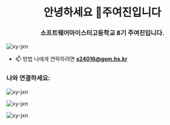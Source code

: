 <h1 align="center">안녕하세요 👋주여진입니다</h1>
<h3 align="center">소프트웨어마이스터고등학교 8기 주여진입니다.</h3>

<p align= "left"> <img src="https://komarev.com/ghpvc/?username=xy-jxn&label=Profile%20views&color=0e75b6&style=plat" alt="xy-jxn" /> </p>

- 📫 방법 나에게 연락하려면 **s24016@gsm.hs.kr**

<h3 align="left">나와 연결하세요:</h3>
<p align="left">
</p>

<p><img align=" 왼쪽" src="https://github-readme-stats.vercel.app/api/top-langs?username=xy-jxn&show_icons=true&locale=en&layout=compact" alt="xy-jxn" /></p>

<p> <img align="center" src="https://github-readme-stats.vercel.app/api?username=xy-jxn&show_icons=true&locale=en" alt="xy-jxn" /> </p>

<p><img align="center" src="https://github-readme-streak-stats.herokuapp.com/?user=xy-jxn&" alt="xy-jxn" /> </p>


<!--
**xy-jxn/xy-jxn** is a ✨ _special_ ✨ repository because its `README.md` (this file) appears on your GitHub profile.

Here are some ideas to get you started:

- 🔭 I’m currently working on ...
- 🌱 I’m currently learning ...
- 👯 I’m looking to collaborate on ...
- 🤔 I’m looking for help with ...
- 💬 Ask me about ...
- 📫 How to reach me: ...
- 😄 Pronouns: ...
- ⚡ Fun fact: ...
-->
